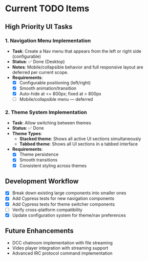 # Current TODO Items

## High Priority UI Tasks

### 1. Navigation Menu Implementation
- **Task**: Create a Nav menu that appears from the left or right side (configurable)
- **Status**: ✅ Done (Desktop)
- **Notes**: Mobile/collapsible behavior and full responsive layout are deferred per current scope.
- **Requirements**:
  - [x] Configurable positioning (left/right)
  - [x] Smooth animation/transition
  - [x] Auto-hide at <= 800px; fixed at > 800px
  - [ ] Mobile/collapsible menu — deferred

### 2. Theme System Implementation  
- **Task**: Allow switching between themes
- **Status**: ✅ Done
- **Theme Types**:
  - **Stacked theme**: Shows all active UI sections simultaneously
  - **Tabbed theme**: Shows all UI sections in a tabbed interface
- **Requirements**:
  - [x] Theme persistence
  - [x] Smooth transitions
  - [x] Consistent styling across themes

## Development Workflow
- [x] Break down existing large components into smaller ones
- [x] Add Cypress tests for new navigation components
- [x] Add Cypress tests for theme switcher components
- [ ] Verify cross-platform compatibility
- [x] Update configuration system for theme/nav preferences

## Future Enhancements
- DCC chatroom implementation with file streaming
- Video player integration with streaming support
- Advanced IRC protocol command implementation
